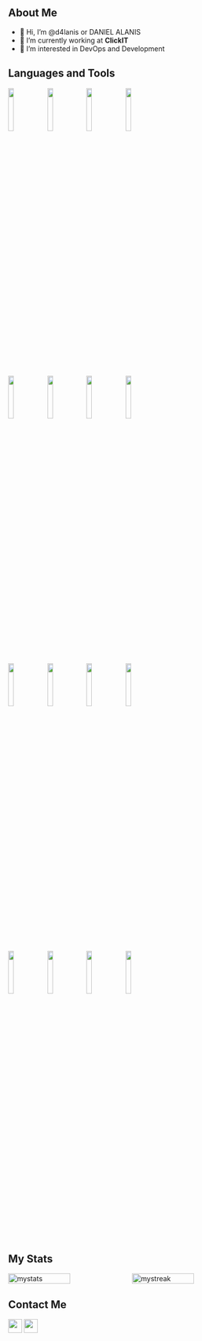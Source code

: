 ## About Me
- 👋 Hi, I’m @d4lanis or DANIEL ALANIS
- 🔭 I’m currently working at **ClickIT**
- 👀 I’m interested in DevOps and Development
## Languages and Tools
<p>
 <img width="15%" src="https://www.vectorlogo.zone/logos/javascript/javascript-ar21.svg">
 <img width="15%" src="https://www.vectorlogo.zone/logos/typescriptlang/typescriptlang-ar21.svg">
 <img width="15%" src="https://www.vectorlogo.zone/logos/reactjs/reactjs-ar21.svg">
<img width="15%" src="https://www.vectorlogo.zone/logos/getbootstrap/getbootstrap-ar21.svg">
  <br />
 <img width="15%" src="https://www.vectorlogo.zone/logos/nodejs/nodejs-ar21.svg">
 <img width="15%" src="https://www.vectorlogo.zone/logos/expressjs/expressjs-ar21.svg">
 <img width="15%" src="https://www.vectorlogo.zone/logos/mysql/mysql-ar21.svg">
 <img width="15%" src="https://www.vectorlogo.zone/logos/mongodb/mongodb-ar21.svg">
   <br />
 <img width="15%" src="https://www.vectorlogo.zone/logos/ubuntu/ubuntu-ar21.svg">
<img width="15%" src="https://www.vectorlogo.zone/logos/docker/docker-ar21.svg">
 <img width="15%" src="https://www.vectorlogo.zone/logos/amazon_aws/amazon_aws-ar21.svg">
  <img width="15%" src="https://www.vectorlogo.zone/logos/datadoghq/datadoghq-ar21.svg">
  <br />
 <img width="15%" src="https://www.vectorlogo.zone/logos/git-scm/git-scm-ar21.svg">
  <img width="15%" src="https://www.vectorlogo.zone/logos/github/github-ar21.svg">
   <img width="15%" src="https://www.vectorlogo.zone/logos/gitlab/gitlab-ar21.svg">
    <img width="15%" src="https://www.vectorlogo.zone/logos/bitbucket/bitbucket-ar21.svg">
</p>

## My Stats
<div style="display: flex; flex-direction: row; align-items: center; justify-content: center;"> 
<img width="50%" src="https://github-readme-stats.vercel.app/api?username=d4lanis&show\_icons=true&theme=dark" alt="mystats"> 
<img width="50%" src="https://github-readme-streak-stats.herokuapp.com/?user=d4lanis&theme=dark" alt="mystreak"/>
 </div>
 
 ## Contact Me
<p>
  <a href="mailto:daniel.alanis.hdz@gmail.com" target="_blank"><img height="28" src = "https://img.shields.io/badge/gmail-c14438?&style=for-the-badge&logo=gmail&logoColor=white"></a>
  <a href="https://www.linkedin.com/in/danielalanishdz/" target="_blank"> <img height="28" src = "https://img.shields.io/badge/-LinkedIn-0e76a8?style=for-the-badge&logo=Linkedin&logoColor=white"></a>
</p>
